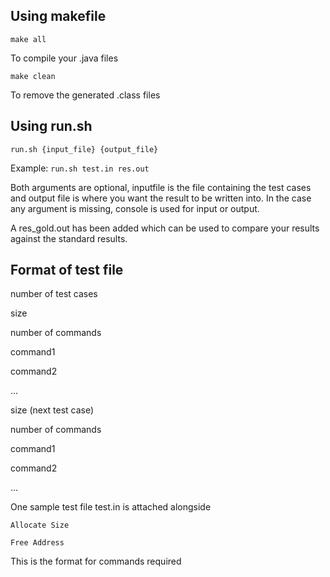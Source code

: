 ## Using makefile
```make all```

To compile your .java files

```make clean```

To remove the generated .class files

## Using run.sh
```run.sh {input_file} {output_file}```

Example:
```run.sh test.in res.out```

Both arguments are optional, inputfile is the file containing the test cases and output file is where you want the result to be written into.
In the case any argument is missing, console is used for input or output.

A res_gold.out has been added which can be used to compare your results against the standard results.

## Format of test file

number of test cases

size

number of commands

command1

command2

...

size (next test case)

number of commands

command1

command2

...


One sample test file test.in is attached alongside

```Allocate Size```

```Free Address```

This is the format for commands required

